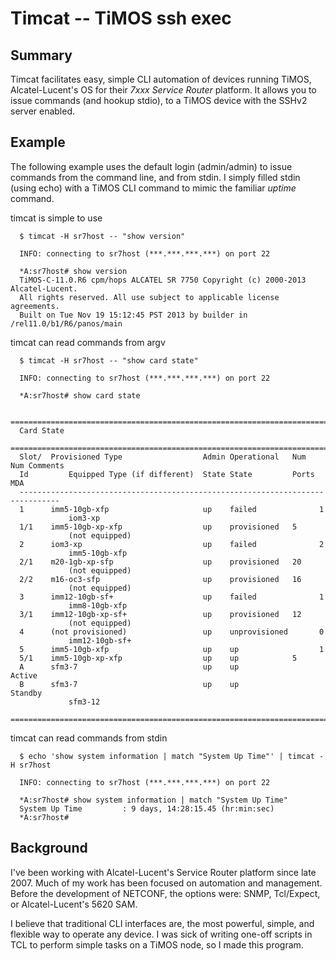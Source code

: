 # Timcat -- TiMOS ssh exec

## Summary

Timcat facilitates easy, simple CLI automation of devices running TiMOS,
Alcatel-Lucent's OS for their _7xxx Service Router_ platform. It allows you to
issue commands (and hookup stdio), to a TiMOS device with the SSHv2 server
enabled.

## Example

The following example uses the default login (admin/admin) to issue commands
from the command line, and from stdin. I simply filled stdin (using echo) with
a TiMOS CLI command to mimic the familiar _uptime_ command.


timcat is simple to use

      $ timcat -H sr7host -- "show version"

      INFO: connecting to sr7host (***.***.***.***) on port 22
      
      *A:sr7host# show version 
      TiMOS-C-11.0.R6 cpm/hops ALCATEL SR 7750 Copyright (c) 2000-2013 Alcatel-Lucent.
      All rights reserved. All use subject to applicable license agreements.
      Built on Tue Nov 19 15:12:45 PST 2013 by builder in /rel11.0/b1/R6/panos/main

    
timcat can read commands from argv

      $ timcat -H sr7host -- "show card state"

      INFO: connecting to sr7host (***.***.***.***) on port 22
      
      *A:sr7host# show card state 
      
      ===============================================================================
      Card State
      ===============================================================================
      Slot/  Provisioned Type                  Admin Operational   Num   Num Comments
      Id         Equipped Type (if different)  State State         Ports MDA 
      -------------------------------------------------------------------------------
      1      imm5-10gb-xfp                     up    failed              1   
                 iom3-xp
      1/1    imm5-10gb-xp-xfp                  up    provisioned   5         
                 (not equipped)
      2      iom3-xp                           up    failed              2   
                 imm5-10gb-xfp
      2/1    m20-1gb-xp-sfp                    up    provisioned   20        
                 (not equipped)
      2/2    m16-oc3-sfp                       up    provisioned   16        
                 (not equipped)
      3      imm12-10gb-sf+                    up    failed              1   
                 imm8-10gb-xfp
      3/1    imm12-10gb-xp-sf+                 up    provisioned   12        
                 (not equipped)
      4      (not provisioned)                 up    unprovisioned       0   
                 imm12-10gb-sf+
      5      imm5-10gb-xfp                     up    up                  1   
      5/1    imm5-10gb-xp-xfp                  up    up            5         
      A      sfm3-7                            up    up                      Active
      B      sfm3-7                            up    up                      Standby
                 sfm3-12
      ===============================================================================


timcat can read commands from stdin

      $ echo 'show system information | match "System Up Time"' | timcat -H sr7host 
    
      INFO: connecting to sr7host (***.***.***.***) on port 22
      
      *A:sr7host# show system information | match "System Up Time"
      System Up Time         : 9 days, 14:28:15.45 (hr:min:sec)
      *A:sr7host# 

## Background

I've been working with Alcatel-Lucent's Service Router platform since late
2007\. Much of my work has been focused on automation and management. Before 
the development of NETCONF, the options were: SNMP, Tcl/Expect, or 
Alcatel-Lucent's 5620 SAM.

I believe that traditional CLI interfaces are, the most powerful, simple, and 
flexible way to operate any device.  I was sick of writing one-off scripts in 
TCL to perform simple tasks on a TiMOS node, so I made this program.


